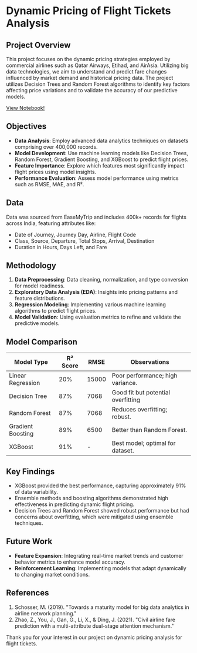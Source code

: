 # Dynamic Pricing of Flight Tickets Analysis

## Project Overview
This project focuses on the dynamic pricing strategies employed by commercial airlines such as Qatar Airways, Etihad, and AirAsia. Utilizing big data technologies, we aim to understand and predict fare changes influenced by market demand and historical pricing data. The project utilizes Decision Trees and Random Forest algorithms to identify key factors affecting price variations and to validate the accuracy of our predictive models.

[View Notebook!](https://community.cloud.databricks.com/?o=6598817592549858#notebook/3261380534034106)

## Objectives
- **Data Analysis**: Employ advanced data analytics techniques on datasets comprising over 400,000 records.
- **Model Development**: Use machine learning models like Decision Trees, Random Forest, Gradient Boosting, and XGBoost to predict flight prices.
- **Feature Importance**: Explore which features most significantly impact flight prices using model insights.
- **Performance Evaluation**: Assess model performance using metrics such as RMSE, MAE, and R².

## Data
Data was sourced from EaseMyTrip and includes 400k+ records for flights across India, featuring attributes like:
- Date of Journey, Journey Day, Airline, Flight Code
- Class, Source, Departure, Total Stops, Arrival, Destination
- Duration in Hours, Days Left, and Fare

## Methodology
1. **Data Preprocessing**: Data cleaning, normalization, and type conversion for model readiness.
2. **Exploratory Data Analysis (EDA)**: Insights into pricing patterns and feature distributions.
3. **Regression Modeling**: Implementing various machine learning algorithms to predict flight prices.
4. **Model Validation**: Using evaluation metrics to refine and validate the predictive models.

## Model Comparison
| Model Type        | R² Score | RMSE  | Observations                      |
|-------------------|----------|-------|-----------------------------------|
| Linear Regression | 20%      | 15000 | Poor performance; high variance.  |
| Decision Tree     | 87%      | 7068  | Good fit but potential overfitting|
| Random Forest     | 87%      | 7068  | Reduces overfitting; robust.      |
| Gradient Boosting | 89%      | 6500  | Better than Random Forest.        |
| XGBoost           | 91%      | -     | Best model; optimal for dataset.  |

## Key Findings
- XGBoost provided the best performance, capturing approximately 91% of data variability.
- Ensemble methods and boosting algorithms demonstrated high effectiveness in predicting dynamic flight pricing.
- Decision Trees and Random Forest showed robust performance but had concerns about overfitting, which were mitigated using ensemble techniques.

## Future Work
- **Feature Expansion**: Integrating real-time market trends and customer behavior metrics to enhance model accuracy.
- **Reinforcement Learning**: Implementing models that adapt dynamically to changing market conditions.

## References
1. Schosser, M. (2019). "Towards a maturity model for big data analytics in airline network planning."
2. Zhao, Z., You, J., Gan, G., Li, X., & Ding, J. (2021). "Civil airline fare prediction with a multi-attribute dual-stage attention mechanism."

Thank you for your interest in our project on dynamic pricing analysis for flight tickets.
